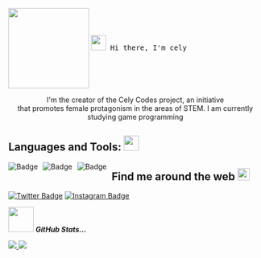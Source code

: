 <!-- HEADER -->
<p align="left">
  <img align="center" height="160px" src="https://user-images.githubusercontent.com/70456452/96717218-7f724600-137c-11eb-8e54-fcedf795ec84.png" width="px"  />
  
  <samp>
    <img src="https://raw.githubusercontent.com/iampavangandhi/iampavangandhi/master/gifs/Hi.gif" width="30px"></h2> Hi there, I'm cely
  </samp>
  
  <p align="left" style="text-align: center;">
 I'm the creator of the Cely Codes project, an initiative <br> that promotes female protagonism in the areas of STEM. I am currently studying game programming
</p>

## Languages and Tools: </a><img src="https://media.giphy.com/media/WUlplcMpOCEmTGBtBW/giphy.gif" width="30">
<img alt="Badge" style="float: left; margin-right: 10px;" src="https://img.shields.io/badge/python%20-%2314354C.svg?&style=for-the-badge&logo=python&logoColor=white"/>  <img alt="Badge" style="float: left; margin-right: 10px;"  src="https://img.shields.io/badge/html5%20-%23E34F26.svg?&style=for-the-badge&logo=html5&logoColor=white"/> <img alt="Badge" style="float: left; margin-right: 10px;"  src="https://img.shields.io/badge/css3%20-%231572B6.svg?&style=for-the-badge&logo=css3&logoColor=white"/>

## Find me around the web <img src="https://github.com/TheDudeThatCode/TheDudeThatCode/blob/master/Assets/Earth.gif" width="24px"> 
 [![Twitter Badge](https://img.shields.io/badge/-Twitter-1ca0f1?style=flat-square&labelColor=1ca0f1&logo=twitter&logoColor=white&link=https://twitter.com/celycodes)](https://twitter.com/celycodes) 
[![Instagram Badge](https://img.shields.io/badge/-Instagram-c039a6?style=flat-square&labelColor=c039a6&logo=instagram&logoColor=white&link=https://instagram.com/celycodes)](https://instagram.com/celycodes)

<img src="https://media.giphy.com/media/VgCDAzcKvsR6OM0uWg/giphy.gif" width="50" /> <i><b>GitHub Stats...</b></i><br>

<a href="https://github.com/celenny/website">
  <img src="https://github-readme-stats.vercel.app/api?username=celenny&show_icons=true&hide=commits" />
</a>
<a href="https://github.com/celenny/website">
  <img src="https://github-readme-stats.vercel.app/api/top-langs/?username=celenny&layout=compact" />
</a>

<!--
**celenny/celenny** is a ✨ _special_ ✨ repository because its `README.md` (this file) appears on your GitHub profile.

Here are some ideas to get you started:

- 🔭 I’m currently working on ...
- 🌱 I’m currently learning ...
- 👯 I’m looking to collaborate on ...
- 🤔 I’m looking for help with ...
- 💬 Ask me about ...
- 📫 How to reach me: ...
- 😄 Pronouns: ...
- ⚡ Fun fact: ...
-->
